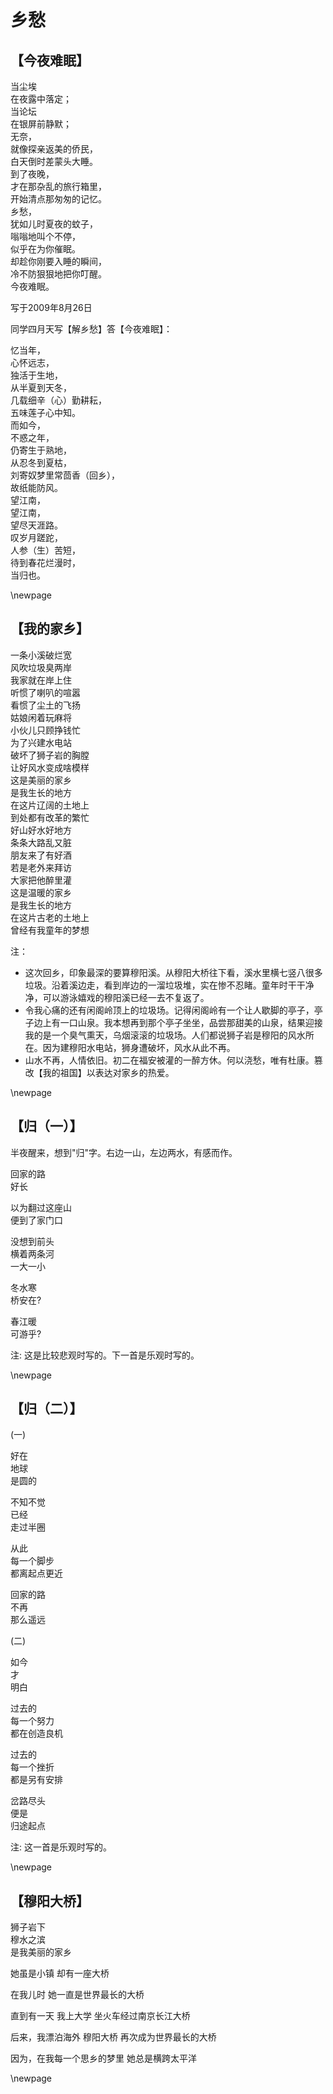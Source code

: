 # 乡愁

## 【今夜难眠】

当尘埃  
在夜露中落定；  
当论坛  
在银屏前静默；  
无奈，  
就像探亲返美的侨民，   
白天倒时差蒙头大睡。   
到了夜晚，   
才在那杂乱的旅行箱里，	   
开始清点那匆匆的记忆。    
乡愁，  
犹如儿时夏夜的蚊子，  
嗡嗡地叫个不停，  
似乎在为你催眠。  
却趁你刚要入睡的瞬间，  
冷不防狠狠地把你叮醒。  
今夜难眠。  

写于2009年8月26日

同学四月天写【解乡愁】答【今夜难眠】：

忆当年，   
心怀远志，   
独活于生地，   
从半夏到天冬，   
几载细辛（心）勤耕耘，   
五味莲子心中知。   
而如今，   
不惑之年，   
仍寄生于熟地，   
从忍冬到夏枯，   
刘寄奴梦里常茴香（回乡），   
故纸能防风。   
望江南，   
望江南，   
望尽天涯路。   
叹岁月蹉跎，   
人参（生）苦短，   
待到春花烂漫时，   
当归也。   



\newpage

## 【我的家乡】

一条小溪破烂宽  
风吹垃圾臭两岸  
我家就在岸上住  
听惯了喇叭的喧嚣  
看惯了尘土的飞扬  
姑娘闲着玩麻将  
小伙儿只顾挣钱忙  
为了兴建水电站  
破坏了狮子岩的胸膛  
让好风水变成啥模样  
这是美丽的家乡  
是我生长的地方  
在这片辽阔的土地上  
到处都有改革的繁忙  
好山好水好地方  
条条大路乱又脏  
朋友来了有好酒  
若是老外来拜访  
大家把他醉里灌  
这是温暖的家乡  
是我生长的地方  
在这片古老的土地上  
曾经有我童年的梦想  


注：
- 这次回乡，印象最深的要算穆阳溪。从穆阳大桥往下看，溪水里横七竖八很多垃圾。沿着溪边走，看到岸边的一溜垃圾堆，实在惨不忍睹。童年时干干净净，可以游泳嬉戏的穆阳溪已经一去不复返了。
- 令我心痛的还有闲阁岭顶上的垃圾场。记得闲阁岭有一个让人歇脚的亭子，亭子边上有一口山泉。我本想再到那个亭子坐坐，品尝那甜美的山泉，结果迎接我的是一个臭气熏天，乌烟滚滚的垃圾场。人们都说狮子岩是穆阳的风水所在。因为建穆阳水电站，狮身遭破坏，风水从此不再。
- 山水不再，人情依旧。初二在福安被灌的一醉方休。何以浇愁，唯有杜康。篡改【我的祖国】以表达对家乡的热爱。


\newpage

## 【归（一）】

半夜醒来，想到"归"字。右边一山，左边两水，有感而作。

回家的路  
好长

以为翻过这座山  
便到了家门口

没想到前头  
横着两条河  
一大一小

冬水寒  
桥安在?

春江暖  
可游乎?

注: 这是比较悲观时写的。下一首是乐观时写的。

\newpage

## 【归（二）】

 (一)

好在  
地球  
是圆的

不知不觉  
已经  
走过半圈

从此  
每一个脚步  
都离起点更近

回家的路  
不再  
那么遥远

 (二)

如今  
才  
明白

过去的  
每一个努力  
都在创造良机

过去的  
每一个挫折  
都是另有安排

岔路尽头  
便是  
归途起点


注: 这一首是乐观时写的。


\newpage

## 【穆阳大桥】

狮子岩下  
穆水之滨  
是我美丽的家乡

她虽是小镇 
却有一座大桥

在我儿时 
她一直是世界最长的大桥

直到有一天 
我上大学 
坐火车经过南京长江大桥

后来，我漂泊海外 
穆阳大桥 
再次成为世界最长的大桥

因为，在我每一个思乡的梦里 
她总是横跨太平洋



\newpage

